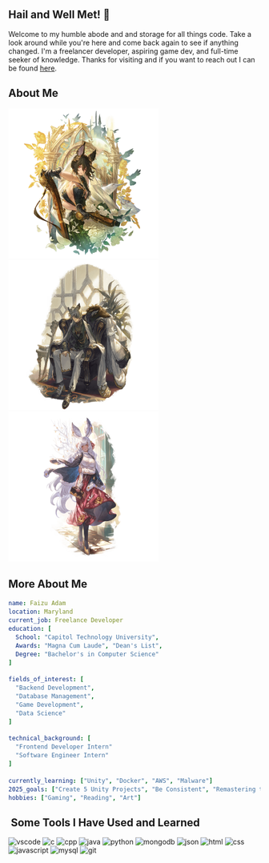 ## Hail and Well Met! 👋

Welcome to my humble abode and and storage for all things code. Take a look around while you're here and come back again to see if anything changed. I'm a freelancer developer, aspiring game dev, and full-time seeker of knowledge. Thanks for visiting and if you want to reach out I can be found [here](https://www.linkedin.com/in/faizu-adam).

## About Me

<!--![alt text](ilsa_formal.png)-->

<img src="ilsa_formal.png" alt="Ilsa (Formal) from Granblue Fantasy" style="height: 300px; width:300px;"/> <img src="nehan_valentine.png" alt="Nehan (Valentine) from Granblue Fantasy" style="height: 300px; width:300px;"/> <img src="makura_valentine.png" alt="Makura (Valentine) from Granblue Fantasy" style="height: 300px; width:300px;"/>


<!--https://gbf.wiki/Ilsa_(Formal)#/media/File:Npc_zoom_3040599000_02.png
<img href="https://gbf.wiki/Ilsa_(Formal)#/media/File:Npc_zoom_3040599000_02.png" />
-->
## More About Me

```yaml
name: Faizu Adam
location: Maryland
current_job: Freelance Developer
education: [
  School: "Capitol Technology University",
  Awards: "Magna Cum Laude", "Dean's List",
  Degree: "Bachelor's in Computer Science"
]

fields_of_interest: [
  "Backend Development",
  "Database Management",
  "Game Development",
  "Data Science"
]

technical_background: [
  "Frontend Developer Intern"
  "Software Engineer Intern"
]

currently_learning: ["Unity", "Docker", "AWS", "Malware"]
2025_goals: ["Create 5 Unity Projects", "Be Consistent", "Remastering the Fundamentals"]
hobbies: ["Gaming", "Reading", "Art"]
```

<h2> &nbsp;Some Tools I Have Used and Learned</h2>
<p align="left">
<img src="https://cdn.jsdelivr.net/gh/devicons/devicon/icons/vscode/vscode-original.svg" alt="vscode" width="45" height="45"/>
<img src="https://cdn.jsdelivr.net/gh/devicons/devicon@latest/icons/c/c-original.svg" alt="c" width="45" height="45"/>
<img src="https://cdn.jsdelivr.net/gh/devicons/devicon@latest/icons/cplusplus/cplusplus-original.svg" alt="cpp" width="45" height="45"/>
<img src="https://cdn.jsdelivr.net/gh/devicons/devicon@latest/icons/java/java-original.svg" alt="java" width="45" height="45"/>
<img src="https://cdn.jsdelivr.net/gh/devicons/devicon@latest/icons/python/python-original.svg" alt="python" width="45" height="45"/>
<img src="https://cdn.jsdelivr.net/gh/devicons/devicon@latest/icons/mongodb/mongodb-original.svg" alt="mongodb" width="45" height="45"/>
<img src="https://cdn.jsdelivr.net/gh/devicons/devicon@latest/icons/json/json-original.svg" alt="json" width="45" height="45"/>
<img src="https://cdn.jsdelivr.net/gh/devicons/devicon@latest/icons/html5/html5-original.svg" alt="html" width="45" height="45"/>
<img src="https://cdn.jsdelivr.net/gh/devicons/devicon@latest/icons/css3/css3-original.svg" alt="css" width="45" height="45"/>
<img src="https://cdn.jsdelivr.net/gh/devicons/devicon@latest/icons/javascript/javascript-original.svg" alt="javascript" width="45" height="45"/>
<img src="https://cdn.jsdelivr.net/gh/devicons/devicon@latest/icons/mysql/mysql-original.svg" alt="mysql" width="45" height="45"/>
<img src="https://cdn.jsdelivr.net/gh/devicons/devicon@latest/icons/git/git-original.svg" alt="git" width="45" height="45"/>
</p>


            
          
          
